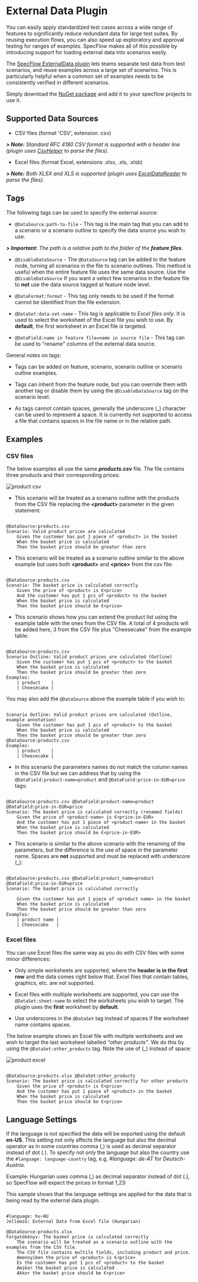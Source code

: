# External Data Plugin

You can easily apply standardized test cases across a wide range of features to significantly reduce
redundant data for large test suites. By reusing execution flows, you can also speed up exploratory and approval testing
for ranges of examples. SpecFlow makes all of this possible by introducing support for loading external data into
scenarios easily.

The [SpecFlow ExternalData plugin](https://www.nuget.org/packages/SpecFlow.ExternalData/) lets teams separate test data from test scenarios, and reuse examples across a large set of scenarios. This is particularly helpful when a common set of examples needs to be consistently verified in different scenarios.

Simply download the [NuGet package](https://www.nuget.org/packages/SpecFlow.ExternalData/) and add it to your specflow projects to use it.

## Supported Data Sources

- CSV files (format 'CSV', extension .csv)

***> Note:** Standard RFC 4180 CSV format is supported with a header line (plugin uses [CsvHelper](https://github.com/JoshClose/CsvHelper) to parse the files).*

- Excel files (format Excel, extensions .xlsx, .xls, .xlsb)

***> Note:** Both XLSX and XLS is supported (plugin uses [ExcelDataReader](https://github.com/ExcelDataReader/ExcelDataReader) to parse the files).*

## Tags

The following tags can be used to specify the external source:

- `@DataSource:path-to-file` - This tag is the main tag that you can add to a scenario or a scenario outline to specify the data source you wish to use.

***> Important:** The path is a relative path to the folder of the **feature files**.*

- `@DisableDataSource` - The `@DataSource` tag can be added to the feature node, turning all scenarios in the file to scenario outlines. This method is useful when the entire feature file uses the same data source. Use the `@DisableDataSource` If you want a select few scenarios in the feature file to **not** use the data source tagged at feature node level.


- `@DataFormat:format` - This tag only needs to be used if the format cannot be identified from the file extension.

- `@DataSet:data-set-name` - This tag is applicable to *Excel files only*. It is used to select the worksheet of the Excel file you wish to use. By **default**, the first worksheet in an Excel file is targeted.

- `@DataField:name in feature file=name in source file` - This tag can be used to "rename" columns of the external data source.

General notes on tags:

- Tags can be added on feature, scenario, scenario outline or scenario outline examples.

- Tags can inherit from the feature node, but you can override them with another tag or disable them by using the `@DisableDataSource` tag on the scenario level.

- As tags cannot contain spaces, generally the underscore (_) character can be used to represent a space. It is currently not supported to access a file that contains spaces in the file name or in the relative path.

## Examples

### CSV files

The below examples all use the same ***products.csv*** file. The file contains three products and their corresponding prices:

![product csv](/_static/images/productscsv.png)

- This scenario will be treated as a scenario outline with the products from the CSV file replacing the **<product<product>>** parameter in the given statement:

````Gherkin

@DataSource:products.csv
Scenario: Valid product prices are calculated
	Given the customer has put 1 piece of <product> in the basket
	When the basket price is calculated
	Then the basket price should be greater than zero

````

- This scenario will be treated as a scenario outline similar to the above example but uses both **<product<product>>** and **<price<price>>** from the csv file:

````Gherkin

@DataSource:products.csv
Scenario: The basket price is calculated correctly
	Given the price of <product> is €<price>
	And the customer has put 1 pcs of <product> to the basket
	When the basket price is calculated
	Then the basket price should be €<price>

````

- This scenario shows how you can extend the product list using the example table with the ones from the CSV file. A total of 4 products will be added here, 3 from the CSV file plus "Cheesecake" from the example table:

````Gherkin

@DataSource:products.csv
Scenario Outline: Valid product prices are calculated (Outline)	
	Given the customer has put 1 pcs of <product> to the basket
	When the basket price is calculated
	Then the basket price should be greater than zero
Examples: 
	| product    |
	| Cheesecake |

````

You may also add the `@DataSource` above the example table if you wish to:

````Gherkin

Scenario Outline: Valid product prices are calculated (Outline, example annotation)
	Given the customer has put 1 pcs of <product> to the basket
	When the basket price is calculated
	Then the basket price should be greater than zero
@DataSource:products.csv
Examples: 
	| product    |
	| Cheesecake |

````

- In this scenario the parameters names do not match the column names in the CSV file but we can address that by using the `@DataField:product-name=product` and `@DataField:price-in-EUR=price` tags:

````Gherkin

@DataSource:products.csv @DataField:product-name=product @DataField:price-in-EUR=price
Scenario: The basket price is calculated correctly (renamed fields)	
	Given the price of <product-name> is €<price-in-EUR>
	And the customer has put 1 piece of <product-name> in the basket
	When the basket price is calculated
	Then the basket price should be €<price-in-EUR>

````

- This scenario is similar to the above scenario with the renaming of the parameters, but the difference is the use of space in the parameter name. Spaces are **not** supported and must be replaced with underscore (_):

````Gherkin

@DataSource:products.csv @DataField:product_name=product @DataField:price-in-EUR=price
Scenario: The basket price is calculated correctly
	
	Given the customer has put 1 piece of <product name> in the basket
	When the basket price is calculated
	Then the basket price should be greater than zero
Examples: 
	| product name |
	| Cheesecake   |

````

### Excel files

You can use Excel files the same way as you do with CSV files with some minor differences:

- Only simple worksheets are supported, where the **header is in the first row** and the data comes right below that. Excel files that contain tables, graphics, etc. are not supported.

- Excel files with multiple worksheets are supported, you can use the `@DataSet:sheet-name` to select the worksheets you wish to target. The plugin uses the **first** worksheet by **default**.

- Use underscores in the `@DataSet` tag instead of spaces if the worksheet name contains spaces.

The below example shows an Excel file with multiple worksheets and we wish to target the last worksheet labelled *"other products"*. We do this by using the `@DataSet:other_products` tag. Note the use of (_) instead of space:

![product excel](/_static/images/excel.png)

````Gherkin

@DataSource:products.xlsx @DataSet:other_products
Scenario: The basket price is calculated correctly for other products
	Given the price of <product> is €<price>
	And the customer has put 1 piece of <product> in the basket
	When the basket price is calculated
	Then the basket price should be €<price>

````

## Language Settings

If the language is not specified the data will be exported using the default **en-US**. This setting not only affects the language but also the decimal operator as in some countries comma (,) is used as decimal separator instead of dot (.). To specify not only the language but also the country use the `#language: language-country` tag, e.g. *#language: de-AT* for *Deutsch-Austria*.

Example: Hungarian uses comma (,) as decimal separator instead of dot (.), so SpecFlow will expect the prices in format 1,23:

This sample shows that the language settings are applied for the data that is being
read by the external data plugin.

````Gherkin

#language: hu-HU
Jellemző: External Data from Excel file (Hungarian)

@DataSource:products.xlsx
Forgatókönyv: The basket price is calculated correctly
	The scenario will be treated as a scenario outline with the examples from the CSV file.
	The CSV file contains multile fields, including product and price.
	Amennyiben the price of <product> is €<price>
	És the customer has put 1 pcs of <product> to the basket
	Amikor the basket price is calculated
	Akkor the basket price should be €<price>

````
